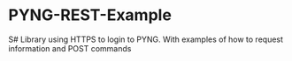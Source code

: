 # PYNG-REST-Example
S# Library using HTTPS to login to PYNG. With examples of how to request information and POST commands
